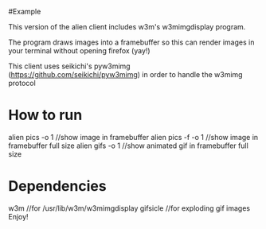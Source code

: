 #Example

This version of the alien client includes w3m's w3mimgdisplay program. 

The program draws images into a framebuffer so this can render images in your terminal without opening firefox (yay!)

This client uses seikichi's pyw3mimg (https://github.com/seikichi/pyw3mimg) in order to handle the w3mimg protocol


How to run
===
alien pics -o 1 //show image in framebuffer
alien pics -f -o 1 //show image in framebuffer full size
alien gifs -o 1 //show animated gif in framebuffer full size

Dependencies
===
w3m //for /usr/lib/w3m/w3mimgdisplay
gifsicle //for exploding gif images
Enjoy!
